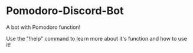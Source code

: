 # Pomodoro-Discord-Bot
A bot with Pomodoro function!

Use the "!help" command to learn more about it's function and how to use it!
